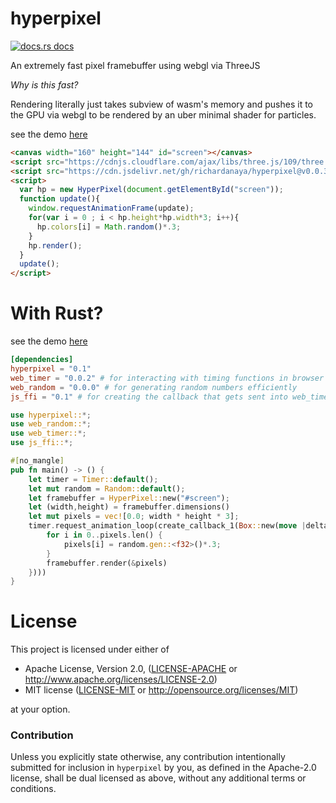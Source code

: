 # hyperpixel

<a href="https://docs.rs/hyperpixel"><img src="https://img.shields.io/badge/docs-latest-blue.svg?style=flat-square" alt="docs.rs docs" /></a>

An extremely fast pixel framebuffer using webgl via ThreeJS

*Why is this fast?* 

Rendering literally just takes subview of wasm's memory and pushes it to the GPU via webgl to be rendered by an uber minimal shader for particles.

see the demo [here](https://richardanaya.github.com/hyperpixel)

```html
<canvas width="160" height="144" id="screen"></canvas>
<script src="https://cdnjs.cloudflare.com/ajax/libs/three.js/109/three.min.js"></script>
<script src="https://cdn.jsdelivr.net/gh/richardanaya/hyperpixel@v0.0.3/hyperpixel.js"></script>
<script>
  var hp = new HyperPixel(document.getElementById("screen"));
  function update(){
    window.requestAnimationFrame(update);
    for(var i = 0 ; i < hp.height*hp.width*3; i++){
      hp.colors[i] = Math.random()*.3;
    }
    hp.render();
  }
  update();
</script>
```

# With Rust?

see the demo [here](https://richardanaya.github.com/hyperpixel/examples/static/index.html)

```toml
[dependencies]
hyperpixel = "0.1"
web_timer = "0.0.2" # for interacting with timing functions in browser
web_random = "0.0.0" # for generating random numbers efficiently
js_ffi = "0.1" # for creating the callback that gets sent into web_timer's `request_animation_loop`
```
```rust
use hyperpixel::*;
use web_random::*;
use web_timer::*;
use js_ffi::*;

#[no_mangle]
pub fn main() -> () {
    let timer = Timer::default();
    let mut random = Random::default();
    let framebuffer = HyperPixel::new("#screen");
    let (width,height) = framebuffer.dimensions()
    let mut pixels = vec![0.0; width * height * 3];
    timer.request_animation_loop(create_callback_1(Box::new(move |delta_time| {
        for i in 0..pixels.len() {
            pixels[i] = random.gen::<f32>()*.3;
        }
        framebuffer.render(&pixels)
    })))
}
```

# License

This project is licensed under either of

 * Apache License, Version 2.0, ([LICENSE-APACHE](LICENSE-APACHE) or
   http://www.apache.org/licenses/LICENSE-2.0)
 * MIT license ([LICENSE-MIT](LICENSE-MIT) or
   http://opensource.org/licenses/MIT)

at your option.

### Contribution

Unless you explicitly state otherwise, any contribution intentionally submitted
for inclusion in `hyperpixel` by you, as defined in the Apache-2.0 license, shall be
dual licensed as above, without any additional terms or conditions.
